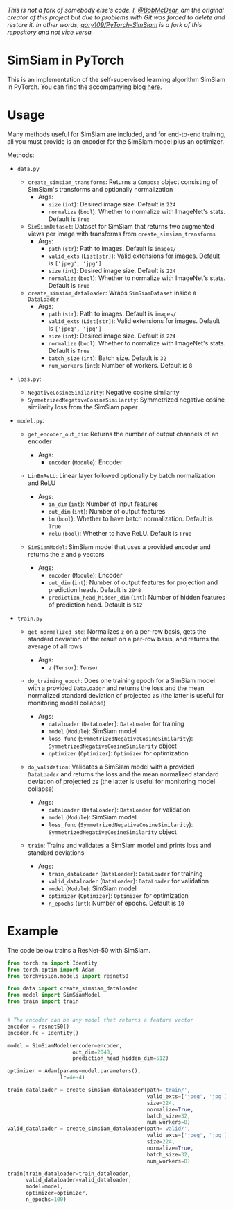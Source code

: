 <i>This is not a fork of somebody else's code. I, [@BobMcDear](https://github.com/BobMcDear), am the original creator of this project but due to problems with Git was forced to delete and restore it. In other words, [gary109/PyTorch-SimSiam](https://github.com/gary109/PyTorch-SimSiam) is a fork of this repository and not vice versa.</i>

# SimSiam in PyTorch
This is an implementation of the self-supervised learning algorithm SimSiam in PyTorch. You can find the accompanying blog [here](https://medium.datadriveninvestor.com/simsiam-in-pytorch-part-1-the-data-ecbe2234c1a).

# Usage
Many methods useful for SimSiam are included, and for end-to-end training, all you must provide is an encoder for the SimSiam model plus an optimizer.

Methods:

* ```data.py```

  * ```create_simsiam_transforms```: Returns a ```Compose``` object consisting of SimSiam's transforms and optionally normalization
    * Args:
      * ```size``` (```int```): Desired image size. Default is ```224```
      * ```normalize``` (```bool```): Whether to normalize with ImageNet's stats. Default is ```True```
  * ```SimSiamDataset```: Dataset for SimSiam that returns two augmented views per image with transforms from ```create_simsiam_transforms```
    * Args:
      * ```path``` (```str```): Path to images. Default is ```images/```
      * ```valid_exts``` (```List[str]```): Valid extensions for images. Default is ```['jpeg', 'jpg']```
      * ```size``` (```int```): Desired image size. Default is ```224```
      * ```normalize``` (```bool```): Whether to normalize with ImageNet's stats. Default is ```True```
  * ```create_simsiam_dataloader```: Wraps ```SimSiamDataset``` inside a ```DataLoader```
    * Args:
      * ```path``` (```str```): Path to images. Default is ```images/```
      * ```valid_exts``` (```List[str]```): Valid extensions for images. Default is ```['jpeg', 'jpg']```
      * ```size``` (```int```): Desired image size. Default is ```224```
      * ```normalize``` (```bool```): Whether to normalize with ImageNet's stats. Default is ```True```
      * ```batch_size``` (```int```): Batch size. Default is ```32```
      * ```num_workers``` (```int```): Number of workers. Default is ```8```


* ```loss.py```:
  * ```NegativeCosineSimilarity```: Negative cosine similarity
  * ```SymmetrizedNegativeCosineSimilarity```: Symmetrized negative cosine similarity loss from the SimSiam paper


* ```model.py```:
  * ```get_encoder_out_dim```: Returns the number of output channels of an encoder
    * Args:
      * ```encoder``` (```Module```): Encoder
  
  * ```LinBnReLU```: Linear layer followed optionally by batch normalization and ReLU
    * Args:
      * ```in_dim``` (```int```): Number of input features
      * ```out_dim``` (```int```): Number of output features
      * ```bn``` (```bool```): Whether to have batch normalization. Default is ```True```
      * ```relu``` (```bool```): Whether to have ReLU. Default is ```True```
  * ```SimSiamModel```: SimSiam model that uses a provided encoder and returns the ```z``` and ```p``` vectors
    * Args:
      * ```encoder``` (```Module```): Encoder
      * ```out_dim``` (```int```): Number of output features for projection and prediction heads. Default is ```2048```
      * ```prediction_head_hidden_dim``` (```int```): Number of hidden features of prediction head. Default is ```512```
 
 
* ```train.py```
  * ```get_normalized_std```: Normalizes ```z``` on a per-row basis, gets the standard deviation of the result on a per-row basis, and returns the average of all rows
    * Args:
      * ```z``` (```Tensor```): ```Tensor```
  
  * ```do_training_epoch```: Does one training epoch for a SimSiam model with a provided ```DataLoader``` and returns the loss and the mean normalized standard deviation of projected ```z```s (the latter is useful for monitoring model collapse)
    * Args:
      * ```dataloader``` (```DataLoader```): ```DataLoader``` for training
      * ```model``` (```Module```): SimSiam model
      * ```loss_func``` (```SymmetrizedNegativeCosineSimilarity```): ```SymmetrizedNegativeCosineSimilarity``` object
      * ```optimizer``` (```Optimizer```): ```Optimizer``` for optimization
  
  * ```do_validation```: Validates a SimSiam model with a provided ```DataLoader``` and returns the loss and the mean normalized standard deviation of projected ```z```s (the latter is useful for monitoring model collapse)
    * Args:
      * ```dataloader``` (```DataLoader```): ```DataLoader``` for validation
      * ```model``` (```Module```): SimSiam model
      * ```loss_func``` (```SymmetrizedNegativeCosineSimilarity```): ```SymmetrizedNegativeCosineSimilarity``` object
  
  * ```train```: Trains and validates a SimSiam model and prints loss and standard deviations
    * Args:
      * ```train_dataloader``` (```DataLoader```): ```DataLoader``` for training
      * ```valid_dataloader``` (```DataLoader```): ```DataLoader``` for validation
      * ```model``` (```Module```): SimSiam model
      * ```optimizer``` (```Optimizer```): ```Optimizer``` for optimization
      * ```n_epochs``` (```int```): Number of epochs. Default is ```10```

# Example

The code below trains a ResNet-50 with SimSiam.

```python
from torch.nn import Identity
from torch.optim import Adam
from torchvision.models import resnet50

from data import create_simsiam_dataloader
from model import SimSiamModel
from train import train


# The encoder can be any model that returns a feature vector
encoder = resnet50()
encoder.fc = Identity()

model = SimSiamModel(encoder=encoder,
                     out_dim=2048, 
                     prediction_head_hidden_dim=512)

optimizer = Adam(params=model.parameters(),
                 lr=4e-4)

train_dataloader = create_simsiam_dataloader(path='train/',
                                             valid_exts=['jpeg', 'jpg'],
                                             size=224,
                                             normalize=True,
                                             batch_size=32, 
                                             num_workers=8)
valid_dataloader = create_simsiam_dataloader(path='valid/',
                                             valid_exts=['jpeg', 'jpg'],
                                             size=224,
                                             normalize=True,
                                             batch_size=32, 
                                             num_workers=8)

train(train_dataloader=train_dataloader,
      valid_dataloader=valid_dataloader,
      model=model,
      optimizer=optimizer,
      n_epochs=100)
```
